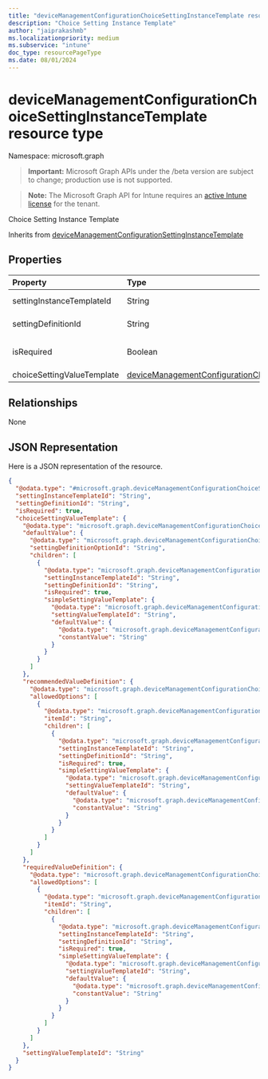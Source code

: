```yaml
---
title: "deviceManagementConfigurationChoiceSettingInstanceTemplate resource type"
description: "Choice Setting Instance Template"
author: "jaiprakashmb"
ms.localizationpriority: medium
ms.subservice: "intune"
doc_type: resourcePageType
ms.date: 08/01/2024
---
```


# deviceManagementConfigurationChoiceSettingInstanceTemplate resource type

Namespace: microsoft.graph

> **Important:** Microsoft Graph APIs under the /beta version are subject to change; production use is not supported.

> **Note:** The Microsoft Graph API for Intune requires an [active Intune license](https://go.microsoft.com/fwlink/?linkid=839381) for the tenant.

Choice Setting Instance Template


Inherits from [deviceManagementConfigurationSettingInstanceTemplate](../resources/intune-deviceconfigv2-devicemanagementconfigurationsettinginstancetemplate.md)

## Properties
|Property|Type|Description|
|:---|:---|:---|
|settingInstanceTemplateId|String|Setting Instance Template Id Inherited from [deviceManagementConfigurationSettingInstanceTemplate](../resources/intune-deviceconfigv2-devicemanagementconfigurationsettinginstancetemplate.md)|
|settingDefinitionId|String|Setting Definition Id Inherited from [deviceManagementConfigurationSettingInstanceTemplate](../resources/intune-deviceconfigv2-devicemanagementconfigurationsettinginstancetemplate.md)|
|isRequired|Boolean|Indicates if a policy must specify this setting. Inherited from [deviceManagementConfigurationSettingInstanceTemplate](../resources/intune-deviceconfigv2-devicemanagementconfigurationsettinginstancetemplate.md)|
|choiceSettingValueTemplate|[deviceManagementConfigurationChoiceSettingValueTemplate](../resources/intune-deviceconfigv2-devicemanagementconfigurationchoicesettingvaluetemplate.md)|Choice Setting Value Template|

## Relationships
None

## JSON Representation
Here is a JSON representation of the resource.
<!-- {
  "blockType": "resource",
  "@odata.type": "microsoft.graph.deviceManagementConfigurationChoiceSettingInstanceTemplate"
}
-->
``` json
{
  "@odata.type": "#microsoft.graph.deviceManagementConfigurationChoiceSettingInstanceTemplate",
  "settingInstanceTemplateId": "String",
  "settingDefinitionId": "String",
  "isRequired": true,
  "choiceSettingValueTemplate": {
    "@odata.type": "microsoft.graph.deviceManagementConfigurationChoiceSettingValueTemplate",
    "defaultValue": {
      "@odata.type": "microsoft.graph.deviceManagementConfigurationChoiceSettingValueConstantDefaultTemplate",
      "settingDefinitionOptionId": "String",
      "children": [
        {
          "@odata.type": "microsoft.graph.deviceManagementConfigurationSimpleSettingInstanceTemplate",
          "settingInstanceTemplateId": "String",
          "settingDefinitionId": "String",
          "isRequired": true,
          "simpleSettingValueTemplate": {
            "@odata.type": "microsoft.graph.deviceManagementConfigurationStringSettingValueTemplate",
            "settingValueTemplateId": "String",
            "defaultValue": {
              "@odata.type": "microsoft.graph.deviceManagementConfigurationStringSettingValueConstantDefaultTemplate",
              "constantValue": "String"
            }
          }
        }
      ]
    },
    "recommendedValueDefinition": {
      "@odata.type": "microsoft.graph.deviceManagementConfigurationChoiceSettingValueDefinitionTemplate",
      "allowedOptions": [
        {
          "@odata.type": "microsoft.graph.deviceManagementConfigurationOptionDefinitionTemplate",
          "itemId": "String",
          "children": [
            {
              "@odata.type": "microsoft.graph.deviceManagementConfigurationSimpleSettingInstanceTemplate",
              "settingInstanceTemplateId": "String",
              "settingDefinitionId": "String",
              "isRequired": true,
              "simpleSettingValueTemplate": {
                "@odata.type": "microsoft.graph.deviceManagementConfigurationStringSettingValueTemplate",
                "settingValueTemplateId": "String",
                "defaultValue": {
                  "@odata.type": "microsoft.graph.deviceManagementConfigurationStringSettingValueConstantDefaultTemplate",
                  "constantValue": "String"
                }
              }
            }
          ]
        }
      ]
    },
    "requiredValueDefinition": {
      "@odata.type": "microsoft.graph.deviceManagementConfigurationChoiceSettingValueDefinitionTemplate",
      "allowedOptions": [
        {
          "@odata.type": "microsoft.graph.deviceManagementConfigurationOptionDefinitionTemplate",
          "itemId": "String",
          "children": [
            {
              "@odata.type": "microsoft.graph.deviceManagementConfigurationSimpleSettingInstanceTemplate",
              "settingInstanceTemplateId": "String",
              "settingDefinitionId": "String",
              "isRequired": true,
              "simpleSettingValueTemplate": {
                "@odata.type": "microsoft.graph.deviceManagementConfigurationStringSettingValueTemplate",
                "settingValueTemplateId": "String",
                "defaultValue": {
                  "@odata.type": "microsoft.graph.deviceManagementConfigurationStringSettingValueConstantDefaultTemplate",
                  "constantValue": "String"
                }
              }
            }
          ]
        }
      ]
    },
    "settingValueTemplateId": "String"
  }
}
```
